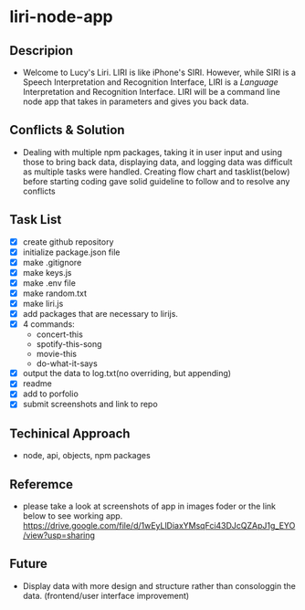 # liri-node-app

## Descripion

-   Welcome to Lucy's Liri.
    LIRI is like iPhone's SIRI. However, while SIRI is a Speech Interpretation and Recognition Interface, LIRI is a _Language_ Interpretation and Recognition Interface. LIRI will be a command line node app that takes in parameters and gives you back data.

## Conflicts & Solution
-   Dealing with multiple npm packages, taking it in user input and using those to bring back data, displaying     data, and logging data was difficult as multiple tasks were handled. 
    Creating flow chart and tasklist(below) before starting coding gave solid guideline to follow and to resolve any conflicts

## Task List
-   [x] create github repository 
-   [x] initialize package.json file
-   [x] make .gitignore
-   [x] make keys.js
-   [x] make .env file
-   [x] make random.txt
-   [x] make liri.js
-   [x] add packages that are necessary to lirijs.
-   [x] 4 commands:
    *   concert-this
    *   spotify-this-song
    *   movie-this
    *   do-what-it-says
-   [x] output the data to log.txt(no overriding, but appending)
-   [x] readme
-   [x] add to porfolio
-   [x] submit screenshots and link to repo

## Techinical Approach
-   node, api, objects, npm packages

## Referemce
-   please take a look at screenshots of app in images foder or the link below to see working app.
    https://drive.google.com/file/d/1wEyLlDiaxYMsqFci43DJcQZApJ1g_EYO/view?usp=sharing
## Future
-   Display data with more design and structure rather than consologgin the data. (frontend/user interface         improvement)


